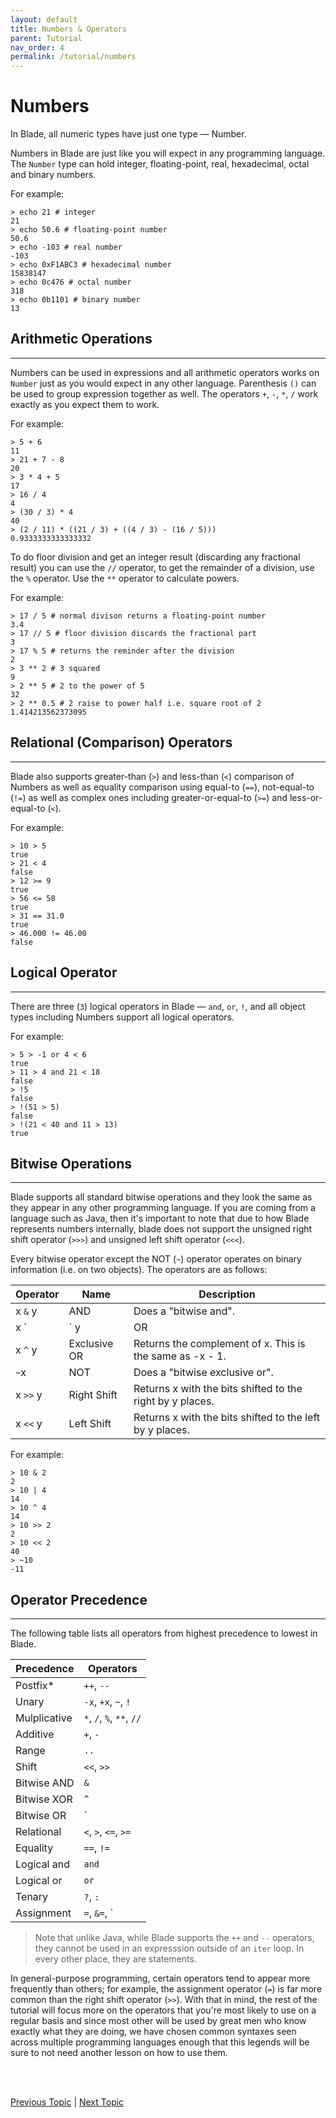 ```yaml
---
layout: default
title: Numbers & Operators
parent: Tutorial
nav_order: 4
permalink: /tutorial/numbers
---
```



# Numbers

In Blade, all numeric types have just one type &mdash; Number. 

Numbers in Blade are just like you will expect in any programming language. 
The `Number` type can hold integer, floating-point, real, hexadecimal, 
octal and binary numbers. 

For example:

```blade
> echo 21 # integer
21
> echo 50.6 # floating-point number
50.6
> echo -103 # real number
-103
> echo 0xF1ABC3 # hexadecimal number
15838147
> echo 0c476 # octal number
318
> echo 0b1101 # binary number
13
```

## Arithmetic Operations
---

Numbers can be used in expressions and all arithmetic operators works on `Number` just as you would expect
in any other language. Parenthesis `()` can be used to group expression together as well. The 
operators `+`, `-`, `*`, `/` work exactly as you expect them to work.

For example:

```blade
> 5 + 6
11
> 21 + 7 - 8
20
> 3 * 4 + 5
17
> 16 / 4
4
> (30 / 3) * 4
40
> (2 / 11) * ((21 / 3) + ((4 / 3) - (16 / 5)))
0.9333333333333332
```

To do floor division and get an integer result (discarding any fractional result) you can use 
the `//` operator, to get the remainder of a division, use the `%` operator. Use the `**` operator 
to calculate powers.

For example:

```blade
> 17 / 5 # normal divison returns a floating-point number
3.4
> 17 // 5 # floor division discards the fractional part
3
> 17 % 5 # returns the reminder after the division
2
> 3 ** 2 # 3 squared
9
> 2 ** 5 # 2 to the power of 5
32
> 2 ** 0.5 # 2 raise to power half i.e. square root of 2
1.414213562373095
```


## Relational (Comparison) Operators
---

Blade also supports greater-than (`>`) and less-than (`<`) comparison of Numbers as well as
equality comparison using equal-to (`==`), not-equal-to (`!=`) as well as complex ones including
greater-or-equal-to (`>=`) and less-or-equal-to (`<`).

For example:

```blade
> 10 > 5
true
> 21 < 4
false
> 12 >= 9
true
> 56 <= 58
true
> 31 == 31.0
true
> 46.000 != 46.00
false
```


## Logical Operator
---

There are three (`3`) logical operators in Blade &mdash; `and`, `or`, `!`, and all object types including Numbers support 
all logical operators.

For example:

```blade
> 5 > -1 or 4 < 6
true
> 11 > 4 and 21 < 18
false
> !5
false
> !(51 > 5)
false
> !(21 < 40 and 11 > 13)
true
```

## Bitwise Operations
---

Blade supports all standard bitwise operations and they look the same as they appear in any other
programming language. If you are coming from a language such as Java, then it's important to note
that due to how Blade represents numbers internally, blade does not support the unsigned right shift operator (`>>>`) and unsigned left shift operator (`<<<`). 

Every bitwise operator except the NOT (`~`) operator operates on binary information (i.e. on two 
objects). The operators are as follows:

| Operator | Name         | Description |
|----------|--------------|-------------|
| x `&` y  | AND          | Does a "bitwise and". |
| x `|` y  | OR           | Does a "bitwise or". |
| x `^` y  | Exclusive OR | Returns the complement of x. This is the same as -x - 1. |
| `~`x     | NOT          | Does a "bitwise exclusive or". |
| x `>>` y | Right Shift  | Returns x with the bits shifted to the right by y places. |
| x `<<` y | Left Shift   | Returns x with the bits shifted to the left by y places. |

For example:

```blade
> 10 & 2
2
> 10 | 4
14
> 10 ^ 4
14
> 10 >> 2
2
> 10 << 2
40
> ~10
-11
```


## Operator Precedence
---

The following table lists all operators from highest precedence to lowest in Blade.

| Precedence | Operators |
|------------|-----------|
| Postfix*      | `++`, `--` |
| Unary      | `-x`, `+x`, `~`, `!` |
| Mulplicative | `*`, `/`, `%`, `**`, `//` |
| Additive | `+`, `-` |
| Range | `..` |
| Shift | `<<`, `>>` |
| Bitwise AND | `&` |
| Bitwise XOR | `^` |
| Bitwise OR | `|` |
| Relational | `<`, `>`, `<=`, `>=` |
| Equality | `==`, `!=` |
| Logical and | `and` |
| Logical or | `or` |
| Tenary | `?`, `:` |
| Assignment | `=`, `&=`, `|=`, `*=`, `+=`, `-=`, `/=`, `**=`, `%=`, `>>=`, `<<=`, `^=`, `//=` |

> Note that unlike Java, while Blade supports the `++` and `--` operators, they cannot be used in
> an expresssion outside of an `iter` loop. In every other place, they are statements.

In general-purpose programming, certain operators tend to appear more frequently than others; 
for example, the assignment operator (`=`) is far more common than the right shift operator (`>>`). 
With that in mind, the rest of the tutorial will focus more on the operators that you're most 
likely to use on a regular basis and since most other will be used by great men who know exactly 
what they are doing, we have chosen common syntaxes seen across multiple programming languages 
enough that this legends will be sure to not need another lesson on how to use them.


<br><br>

[Previous Topic](./comments) | [Next Topic](./strings)